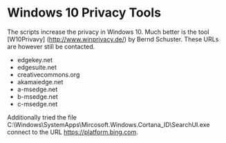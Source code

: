 # Windows 10 Privacy Tools

The scripts increase the privacy in Windows 10. Much better is the tool [W10Privavy] (http://www.winprivacy.de/) by Bernd Schuster. These URLs are however still be contacted.

* edgekey.net
* edgesuite.net
* creativecommons.org
* akamaiedge.net
* a-msedge.net
* b-msedge.net
* c-msedge.net

Additionally tried the file C:\Windows\SystemApps\Mircosoft.Windows.Cortana_ID\SearchUI.exe connect to the URL https://platform.bing.com.